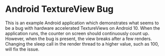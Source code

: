 # Android TextureView Bug

This is an example Android application which demonstrates what seems to be a bug with hardware accelerated TextureViews on Android 10. When the application runs, the counter on screen should continuously count up. However, when the bug is present, the view breaks after a few renders. Changing the sleep call in the render thread to a higher value, such as 100, will fix the issue.

